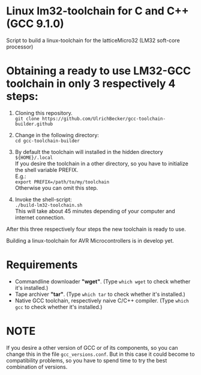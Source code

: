 # Linux lm32-toolchain for C and C++ (GCC 9.1.0)
Script to build a linux-toolchain for the latticeMicro32 (LM32 soft-core processor)

# Obtaining a ready to use LM32-GCC toolchain in only 3 respectively 4 steps:

1) Cloning this repository.<br/>
```git clone https://github.com/UlrichBecker/gcc-toolchain-builder.github```

2) Change in the following directory:<br/>
```cd gcc-toolchain-builder```

3) By default the toolchain will installed in the hidden directory<br/>
```${HOME}/.local```<br/>
If you desire the toolchain in a other directory, so you have to initialize the shell variable PREFIX.<br/>
E.g.:<br/>
```export PREFIX=/path/to/my/toolchain```<br/>
Otherwise you can omit this step.

4) Invoke the shell-script:<br/>
```./build-lm32-toolchain.sh```<br/>
This will take about 45 minutes depending of your computer and internet connection.

After this three respectively four steps the new toolchain is ready to use.

Building a linux-toolchain for AVR Microcontrollers is in develop yet.

# Requirements
+ Commandline downloader <b>"wget"</b>. (Type ```which wget``` to check whether it's installed.)
+ Tape archiver <b>"tar"</b>. (Type ```which tar``` to check whether it's installed.)
+ Native GCC toolchain, respectively naive C/C++ compiler. (Type ```which gcc``` to check whether it's installed.)

# NOTE
If you desire a other version of GCC or of its components, so you can change this in the file ```gcc_versions.conf```.
But in this case it could become to compatibility problems, so you have to spend time to try the best combination of versions.
